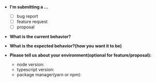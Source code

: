 * **I'm submitting a ...**
  - [ ] bug report
  - [ ] feature request
  - [ ] proposal

* **What is the current behavior?**

* **What is the expected behavior?(how you want it to be)**

* **Please tell us about your environment(optional for feature/proposal):**
  
  - node version:
  - typescript version:
  - package manager(yarn or npm):